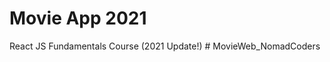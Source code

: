 # Movie App 2021

React JS Fundamentals Course (2021 Update!)
#   M o v i e W e b _ N o m a d C o d e r s  
 